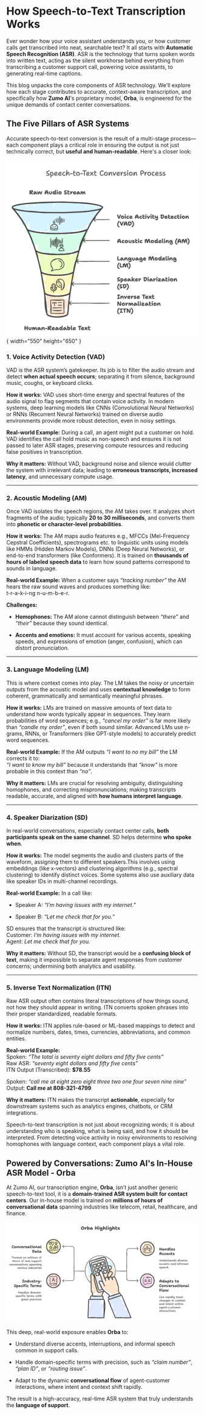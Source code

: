 # **How Speech-to-Text Transcription Works**

Ever wonder how your voice assistant understands you, or how customer calls get transcribed into neat, searchable text? It all starts with **Automatic Speech Recognition (ASR)**. ASR is the technology that turns spoken words into written text, acting as the silent workhorse behind everything from transcribing a customer support call, powering voice assistants, to generating real-time captions.

This blog unpacks the core components of ASR technology. We'll explore how each stage contributes to accurate, context-aware transcription, and specifically how **Zumo AI**'s proprietary model, **Orba**, is engineered for the unique demands of contact center conversations.

## **The Five Pillars of ASR Systems** 

Accurate speech-to-text conversion is the result of a multi-stage process—each component plays a critical role in ensuring the output is not just technically correct, but **useful and human-readable**. Here's a closer look:

![STT Process](../assets/stt-5.png){ width="550" height="650" }

### **1\. Voice Activity Detection (VAD)**

VAD is the ASR system’s gatekeeper. Its job is to filter the audio stream and detect **when actual speech occurs**;   separating it from silence, background music, coughs, or keyboard clicks.

**How it works:** VAD uses short-time energy and spectral features of the audio signal to flag segments that contain voice activity. In modern systems, deep learning models like CNNs (Convolutional Neural Networks) or RNNs (Recurrent Neural Networks) trained on diverse audio environments provide more robust detection, even in noisy settings.

**Real-world Example:** During a call, an agent might put a customer on hold. VAD identifies the call hold music as non-speech and ensures it is not passed to later ASR stages, preserving compute resources and reducing false positives in transcription.

**Why it matters:** Without VAD, background noise and silence would clutter the system with irrelevant data; leading to **erroneous transcripts, increased latency**, and unnecessary compute usage.

---

### **2\. Acoustic Modeling (AM)**

Once VAD isolates the speech regions, the AM takes over. It analyzes short fragments of the audio; typically **20 to 30 milliseconds**, and converts them into **phonetic or character-level probabilities**.

**How it works:** The AM maps audio features e.g., MFCCs (Mel-Frequency Cepstral Coefficients), spectrograms etc. to linguistic units using models like HMMs (Hidden Markov Models), DNNs (Deep Neural Networks), or end-to-end transformers (like Conformers). It is trained on **thousands of hours of labeled speech data** to learn how sound patterns correspond to sounds in language.

**Real-world Example:** When a customer says _“tracking number”_ the AM hears the raw sound waves and produces something like:  
 t-r-a-k-i-ng n-u-m-b-e-r.

**Challenges:**

* **Homophones:** The AM alone cannot distinguish between _“there”_ and _“their”_ because they sound identical.

* **Accents and emotions:** It must account for various accents, speaking speeds, and expressions of emotion (anger, confusion), which can distort pronunciation.

---

### **3\. Language Modeling (LM)**

This is where context comes into play. The LM takes the noisy or uncertain outputs from the acoustic model and uses **contextual knowledge** to form coherent, grammatically and semantically meaningful phrases.

**How it works:** LMs are trained on massive amounts of text data to understand how words typically appear in sequences.  They learn probabilities of word sequences; e.g., _“cancel my order”_ is far more likely than _“candle my order”_, even if both sound similar. Advanced LMs use n-grams, RNNs, or Transformers (like GPT-style models) to accurately predict word sequences.

**Real-world Example:** If the AM outputs _“I want to no my bill”_ the LM corrects it to:  
 _“I want to know my bill”_  because it understands that _“know”_ is more probable in this context than _“no”_.

**Why it matters:** LMs are crucial for resolving ambiguity, distinguishing homophones, and correcting mispronunciations; making transcripts readable, accurate, and aligned with **how humans interpret language**.

---

### **4\. Speaker Diarization (SD)**

In real-world conversations, especially contact center calls, **both participants speak on the same channel**. SD helps determine **who spoke when**.

**How it works:** The model segments the audio and clusters parts of the waveform, assigning them to different speakers.This involves  using embeddings (like x-vectors) and clustering algorithms (e.g., spectral clustering) to identify distinct voices. Some systems also use auxiliary data like speaker IDs in multi-channel recordings.

**Real-world Example:** In a call like:

* Speaker A: _“I’m having issues with my internet.”_

* Speaker B: _“Let me check that for you.”_

SD ensures that the transcript is structured like:  
 Customer: _I’m having issues with my internet._     
 Agent: _Let me check that for you._

**Why it matters:** Without SD, the transcript would be a **confusing block of text**, making it impossible to separate agent responses from customer concerns; undermining both analytics and usability.

---

### **5\. Inverse Text Normalization (ITN)**

Raw ASR output often contains literal transcriptions of how things sound, not how they should appear in writing. ITN converts spoken phrases into their proper standardized, readable formats.

**How it works:** ITN applies rule-based or ML-based mappings to detect and normalize numbers, dates, times, currencies, abbreviations, and common entities.

**Real-world Example:**  
 Spoken: _“The total is seventy eight dollars and fifty five cents”_  
 Raw ASR: _“seventy eight dollars and fifty five cents”_  
 ITN Output (Transcribed): **$78.55**

Spoken: _“call me at eight zero eight three two one four seven nine nine”_  
 Output: **Call me at 808-321-4799**

**Why it matters:** ITN makes the transcript **actionable**, especially for downstream systems such as analytics engines, chatbots, or CRM integrations.

 Speech-to-text transcription is not just about recognizing words; it is about understanding who is speaking, what is being said, and how it should be interpreted. From detecting voice activity in noisy environments to resolving homophones with language context, each component plays a vital role.

## **Powered by Conversations: Zumo AI's In-House ASR Model \- Orba**

At Zumo AI, our transcription engine, **Orba**, isn’t just another generic speech-to-text tool, it is a **domain-trained ASR system built for contact centers**. Our in-house model is trained on **millions of hours of conversational data** spanning industries like telecom, retail, healthcare, and finance.

![Orba Highlights](../assets/stt-6.png)

This deep, real-world exposure enables **Orba** to:

* Understand diverse accents, interruptions, and informal speech common in support calls.

* Handle domain-specific terms with precision, such as _“claim number”_, _“plan ID”_, or _“routing issue”_.

* Adapt to the dynamic **conversational flow** of agent-customer interactions, where intent and context shift rapidly.

The result is a high-accuracy, real-time ASR system that truly understands the **language of support**.